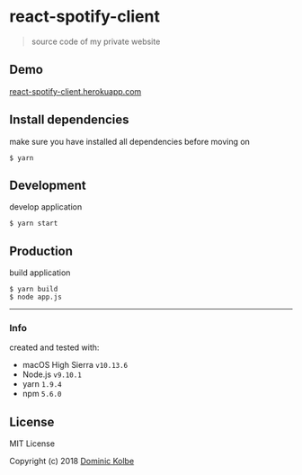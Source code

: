 # react-spotify-client
> source code of my private website

## Demo
[react-spotify-client.herokuapp.com](https://react-spotify-client.herokuapp.com)

## Install dependencies
make sure you have installed all dependencies before moving on
```
$ yarn
```

## Development
develop application
```
$ yarn start
```

## Production
build application
```
$ yarn build
$ node app.js
```

---
### Info
created and tested with:

* macOS High Sierra ```v10.13.6```
* Node.js ```v9.10.1```
* yarn ```1.9.4```
* npm ```5.6.0```

## License
MIT License

Copyright (c) 2018 [Dominic Kolbe](https://dominickolbe.dk)
